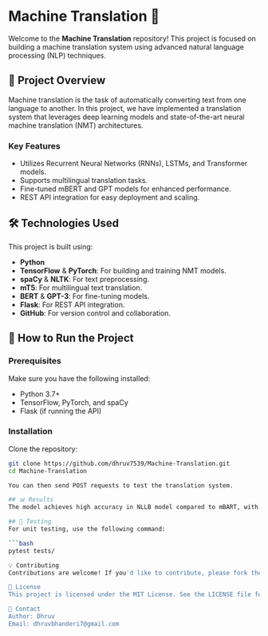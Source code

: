 # Machine Translation 🚀

Welcome to the **Machine Translation** repository! This project is focused on building a machine translation system using advanced natural language processing (NLP) techniques.

## 📖 Project Overview

Machine translation is the task of automatically converting text from one language to another. In this project, we have implemented a translation system that leverages deep learning models and state-of-the-art neural machine translation (NMT) architectures.

### Key Features
- Utilizes Recurrent Neural Networks (RNNs), LSTMs, and Transformer models.
- Supports multilingual translation tasks.
- Fine-tuned mBERT and GPT models for enhanced performance.
- REST API integration for easy deployment and scaling.

## 🛠️ Technologies Used

This project is built using:

- **Python**
- **TensorFlow** & **PyTorch**: For building and training NMT models.
- **spaCy** & **NLTK**: For text preprocessing.
- **mT5**: For multilingual text translation.
- **BERT** & **GPT-3**: For fine-tuning models.
- **Flask**: For REST API integration.
- **GitHub**: For version control and collaboration.


## 🚀 How to Run the Project

### Prerequisites

Make sure you have the following installed:
- Python 3.7+
- TensorFlow, PyTorch, and spaCy
- Flask (if running the API)

### Installation

Clone the repository:

```bash
git clone https://github.com/dhruv7539/Machine-Translation.git
cd Machine-Translation

You can then send POST requests to test the translation system.

## 📊 Results
The model achieves high accuracy in NLLB model compared to mBART, with notable improvements in translation quality when compared to traditional methods.

## 🧪 Testing
For unit testing, use the following command:

```bash
pytest tests/

💡 Contributing
Contributions are welcome! If you'd like to contribute, please fork the repository and submit a pull request.

📜 License
This project is licensed under the MIT License. See the LICENSE file for more details.

👤 Contact
Author: Dhruv
Email: dhruvbhanderi7@gmail.com

